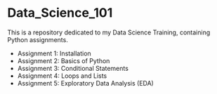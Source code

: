 # Data_Science_101

This is a repository dedicated to my Data Science Training, containing Python assignments.

  - Assignment 1: Installation
  - Assignment 2: Basics of Python
  - Assignment 3: Conditional Statements
  - Assignment 4: Loops and Lists
  - Assignment 5: Exploratory Data Analysis (EDA)
